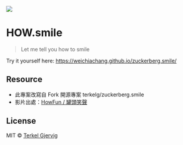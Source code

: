 ![](https://upload.cc/i1/2019/11/27/eA8lt5.gif)

# HOW.smile
> Let me tell you how to smile

Try it yourself here: https://weichiachang.github.io/zuckerberg.smile/

## Resource

- 此專案改寫自 Fork 開源專案 terkelg/zuckerberg.smile
- 影片出處：[HowFun / 罐頭笑聲](https://www.youtube.com/watch?v=J8KiAifnKcU&amp=&t=61s)

## License

MIT © [Terkel Gjervig](https://terkel.com)
